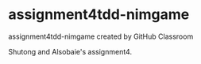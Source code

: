 # assignment4tdd-nimgame
assignment4tdd-nimgame created by GitHub Classroom

Shutong and Alsobaie's assignment4.
